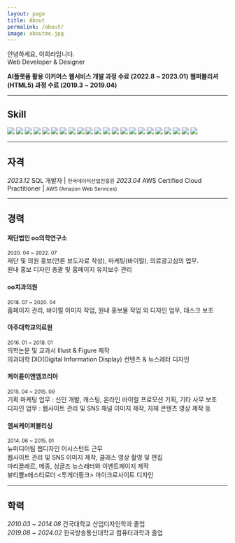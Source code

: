 ```yaml
---
layout: page
title: About
permalink: /about/
image: aboutme.jpg
---
```


안녕하세요, 이희라입니다.   
Web Developer & Designer 
  
<strong>AI플랫폼 활용 이커머스 웹서비스 개발 과정 수료 (2022.8 ~ 2023.01)</strong>
<strong>웹퍼블리셔(HTML5) 과정 수료 (2019.3 ~ 2019.04)</strong>  

***
## Skill  
<img src="https://img.shields.io/badge/JAVA-007396?style=flat-square&logo=java&logoColor=white">
<img src="https://img.shields.io/badge/python-3776AB?style=flat-square&logo=python&logoColor=white">
<img src="https://img.shields.io/badge/javascript-F7DF1E?style=flat-square&logo=javascript&logoColor=black">
<img src="https://img.shields.io/badge/jquery-0769AD?style=flat-square&logo=jquery&logoColor=white">
<img src="https://img.shields.io/badge/HTML-E34F26?style=flat-square&logo=HTML5&logoColor=white"/>
<img src="https://img.shields.io/badge/css-1572B6?style=flat-square&logo=css3&logoColor=white">
<img src="https://img.shields.io/badge/bootstrap-7952B3?style=flat-square&logo=bootstrap&logoColor=white">
  
<img src="https://img.shields.io/badge/Spring-6DB33F?style=flat-square&logo=Spring&logoColor=white">
<img src="https://img.shields.io/badge/mysql-4479A1?style=flat-square&logo=mysql&logoColor=white">
<img src="https://img.shields.io/badge/PostgreSQL-4169E1?style=flat-square&logo=PostgreSQL&logoColor=white">
<img src="https://img.shields.io/badge/apache tomcat-F8DC75?style=flat-square&logo=apachetomcat&logoColor=white">
<img src="https://img.shields.io/badge/Anaconda-44A833?style=flat-square&logo=Anaconda&logoColor=white">
<img src="https://img.shields.io/badge/Google Colab-F9AB00?style=flat-square&logo=Google Colab&logoColor=white">
<!--<img src="https://img.shields.io/badge/Amazon AWS-232F3E?style=flat-square&logo=amazonaws&logoColor=white"> -->
  
<img src="https://img.shields.io/badge/Eclipse IDE-2C2255?style=flat-square&logo=Eclipse IDE&logoColor=white">
<img src="https://img.shields.io/badge/Visual Studio Code-007ACC?style=flat-square&logo=Visual Studio Code&logoColor=white">
<img src="https://img.shields.io/badge/PyCharm-000000?style=flat-square&logo=PyCharm&logoColor=white">
<img src="https://img.shields.io/badge/github-181717?style=flat-square&logo=github&logoColor=white">
<img src="https://img.shields.io/badge/git-F05032?style=flat-square&logo=git&logoColor=white">
<img src="https://img.shields.io/badge/fontawesome-339AF0?style=flat-square&logo=fontawesome&logoColor=white">

<img src="https://img.shields.io/badge/Adobe Photoshop-31A8FF?style=flat-square&logo=Adobe Photoshop&logoColor=white">
<img src="https://img.shields.io/badge/Adobe Illustrator-FF9A00?style=flat-square&logo=Adobe Illustrator&logoColor=white">
<img src="https://img.shields.io/badge/Adobe Premiere Pro-9999FF?style=flat-square&logo=Adobe Premiere Pro&logoColor=white">

***
## 자격
_2023.12_   SQL 개발자 |  <small>한국데이터산업진흥원</small>
_2023.04_   AWS Certified Cloud Practitioner  |  <small>AWS (Amazon Web Services)</small>

***
## 경력

#### 재단법인 oo의학연구소 
<small>2020. 04 ~ 2022. 07</small>   
재단 및 의원 홍보(언론 보도자료 작성), 마케팅(바이럴), 의료광고심의 업무.   
원내 홍보 디자인 총괄 및 홈페이지 유지보수 관리


#### oo치과의원
<small>2018. 07 ~ 2020. 04</small>   
홈페이지 관리, 바이럴 이미지 작업, 원내 홍보물 작업 외 디자인 업무, 데스크 보조


#### 아주대학교의료원
<small>2016. 01 ~ 2018. 01</small>   
의학논문 및 교과서 Illust & Figure 제작   
의과대학 DID(Digital Information Display) 컨텐츠 & 뉴스레터 디자인

#### 케이튠이앤엠코리아
<small>2015. 04 ~ 2015. 09</small>   
기획 마케팅 업무 : 신인 개발, 캐스팅, 온라인 바이럴 프로모션 기획, 기타 사무 보조   
디자인 업무 : 웹사이트 관리 및 SNS 채널 이미지 제작, 자체 콘텐츠 영상 제작 등

#### 엠씨케이퍼블리싱
<small>2014. 06 ~ 2015. 01</small>   
뉴미디어팀 웹디자인 어시스턴트 근무   
웹사이트 관리 및 SNS 이미지 제작, 클래스 영상 촬영 및 편집   
마리끌레르, 메종, 싱글즈 뉴스레터와 이벤트페이지 제작   
뷰티쁠x에스티로더 <투게더핑크> 마이크로사이트 디자인

***
## 학력
_2010.03 ~ 2014.08_   건국대학교 산업디자인학과 졸업   
_2019.08 ~ 2024.02_   한국방송통신대학교 컴퓨터과학과 졸업 
